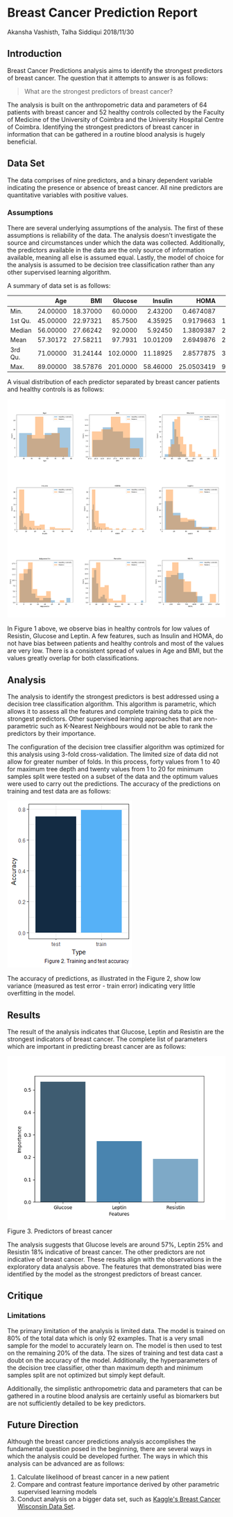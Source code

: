 Breast Cancer Prediction Report
================
Akansha Vashisth, Talha Siddiqui
2018/11/30

Introduction
------------

Breast Cancer Predictions analysis aims to identify the strongest predictors of breast cancer. The question that it attempts to answer is as follows:

> What are the strongest predictors of breast cancer?

The analysis is built on the anthropometric data and parameters of 64 patients with breast cancer and 52 healthy controls collected by the Faculty of Medicine of the University of Coimbra and the University Hospital Centre of Coimbra. Identifying the strongest predictors of breast cancer in information that can be gathered in a routine blood analysis is hugely beneficial.

Data Set
--------

The data comprises of nine predictors, and a binary dependent variable indicating the presence or absence of breast cancer. All nine predictors are quantitative variables with positive values.

### Assumptions

There are several underlying assumptions of the analysis. The first of these assumptions is reliability of the data. The analysis doesn't investigate the source and circumstances under which the data was collected. Additionally, the predictors available in the data are the only source of information available, meaning all else is assumed equal. Lastly, the model of choice for the analysis is assumed to be decision tree classification rather than any other supervised learning algorithm.

A summary of data set is as follows:

|         |       Age|       BMI|   Glucose|   Insulin|        HOMA|    Leptin|  Adiponectin|   Resistin|       MCP1|
|---------|---------:|---------:|---------:|---------:|-----------:|---------:|------------:|----------:|----------:|
| Min.    |  24.00000|  18.37000|   60.0000|   2.43200|   0.4674087|   4.31100|     1.656020|   3.210000|    45.8430|
| 1st Qu. |  45.00000|  22.97321|   85.7500|   4.35925|   0.9179663|  12.31367|     5.474283|   6.881762|   269.9783|
| Median  |  56.00000|  27.66242|   92.0000|   5.92450|   1.3809387|  20.27100|     8.352692|  10.827740|   471.3225|
| Mean    |  57.30172|  27.58211|   97.7931|  10.01209|   2.6949876|  26.61508|    10.180874|  14.725966|   534.6470|
| 3rd Qu. |  71.00000|  31.24144|  102.0000|  11.18925|   2.8577875|  37.37830|    11.815970|  17.755208|   700.0850|
| Max.    |  89.00000|  38.57876|  201.0000|  58.46000|  25.0503419|  90.28000|    38.040000|  82.100000|  1698.4400|

A visual distribution of each predictor separated by breast cancer patients and healthy controls is as follows:

![Figure 1. Distribution of predictors separated by classification](report_files/figure-markdown_github/eda_plots-1.png)

In Figure 1 above, we observe bias in healthy controls for low values of Resistin, Glucose and Leptin. A few features, such as Insulin and HOMA, do not have bias between patients and healthy controls and most of the values are very low. There is a consistent spread of values in Age and BMI, but the values greatly overlap for both classifications.

Analysis
--------

The analysis to identify the strongest predictors is best addressed using a decision tree classification algorithm. This algorithm is parametric, which allows it to assess all the features and complete training data to pick the strongest predictors. Other supervised learning approaches that are non-parametric such as K-Nearest Neighbours would not be able to rank the predictors by their importance.

The configuration of the decision tree classifier algorithm was optimized for this analysis using 3-fold cross-validation. The limited size of data did not allow for greater number of folds. In this process, forty values from 1 to 40 for maximum tree depth and twenty values from 1 to 20 for minimum samples split were tested on a subset of the data and the optimum values were used to carry out the predictions. The accuracy of the predictions on training and test data are as follows:

![Figure 2. Training and test accuracy](report_files/figure-markdown_github/accuracy-1.png)

The accuracy of predictions, as illustrated in the Figure 2, show low variance (measured as test error - train error) indicating very little overfitting in the model.

Results
-------

The result of the analysis indicates that Glucose, Leptin and Resistin are the strongest indicators of breast cancer. The complete list of parameters which are important in predicting breast cancer are as follows:

<img src="../results/results.png" alt="Figure 3. Predictors of breast cancer" width="640" />
<p class="caption">
Figure 3. Predictors of breast cancer
</p>

The analysis suggests that Glucose levels are around 57%, Leptin 25% and Resistin 18% indicative of breast cancer. The other predictors are not indicative of breast cancer. These results align with the observations in the exploratory data analysis above. The features that demonstrated bias were identified by the model as the strongest predictors of breast cancer.

Critique
--------

### Limitations

The primary limitation of the analysis is limited data. The model is trained on 80% of the total data which is only 92 examples. That is a very small sample for the model to accurately learn on. The model is then used to test on the remaining 20% of the data. The sizes of training and test data cast a doubt on the accuracy of the model. Additionally, the hyperparameters of the decision tree classifier, other than maximum depth and minimum samples split are not optimized but simply kept default.

Additionally, the simplistic anthropometric data and parameters that can be gathered in a routine blood analysis are certainly useful as biomarkers but are not sufficiently detailed to be key predictors.

Future Direction
----------------

Although the breast cancer predictions analysis accomplishes the fundamental question posed in the beginning, there are several ways in which the analysis could be developed further. The ways in which this analysis can be advanced are as follows:

1.  Calculate likelihood of breast cancer in a new patient
2.  Compare and contrast feature importance derived by other parametric supervised learning models
3.  Conduct analysis on a bigger data set, such as [Kaggle's Breast Cancer Wisconsin Data Set](https://www.kaggle.com/hdza1991/breast-cancer-wisconsin-data-set).

